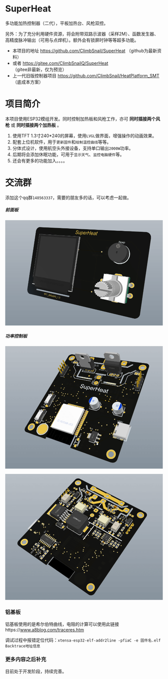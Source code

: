 # SuperHeat
多功能加热控制器（二代），平板加热台、风枪双控。

另外：为了充分利用硬件资源，将会附带双路示波器（采样2M）、函数发生器、高精度脉冲输出（可用与点焊机）。额外会有锁屏时钟等等超多功能。

* 本项目的地址 https://github.com/ClimbSnail/SuperHeat （github为最新资料）
* 或者 https://gitee.com/ClimbSnailQ/SuperHeat （gitee非最新，仅为预览）
* 上一代旧版控制器项目 https://github.com/ClimbSnail/HeatPlatform_SMT （底成本方案）

# 项目简介
本项目使用ESP32模组开发。同时控制加热板和风枪工作，亦可 __同时插接两个风枪__ 或 __同时插接两个加热板__ 。

1. 使用TFT 1.3寸240*240的屏幕，使用`LVGL`做界面，增强操作的动画效果。
2. 配套上位机软件，用于`更新固件`和`绘制温控曲线`等等。
3. 分体式设计，使用航空头外接设备，支持单口输出`2000W`功率。
4. 后期将会添加休眠功能，可用于`显示天气`、`监控电脑硬件`等。
5. 还会有更多的功能加入。。。。

# 交流群
添加这个qq群`148563337`，需要的朋友多的话，可以考虑一起做。

##### 前面板
![SuperHeat](Images/SuperHeat.png)

##### 功率控制板
![SuperHeat](Images/SuperHeat_Ctrl_F.png)

![SuperHeat](Images/SuperHeat_Ctrl_B.png)

### 铝基板
铝基板使用的是希尔伯特曲线，电阻的计算可以使用此链接https://www.a8blog.com/traceres.htm



调试过程中报错定位代码：`xtensa-esp32-elf-addr2line -pfiaC -e 固件名.elf Backtrace地址信息`

### 更多内容之后补充
目前处于开发阶段，持续完善。